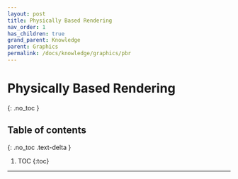 ```yaml
---
layout: post
title: Physically Based Rendering
nav_order: 1
has_children: true
grand_parent: Knowledge
parent: Graphics
permalink: /docs/knowledge/graphics/pbr
---
```


# Physically Based Rendering
{: .no_toc }

## Table of contents
{: .no_toc .text-delta }

1. TOC
{:toc}

---
